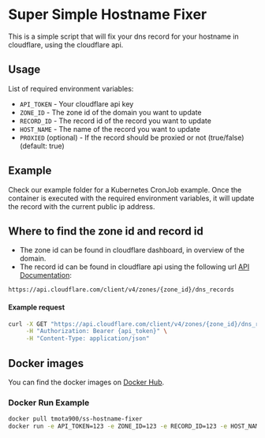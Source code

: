 # Super Simple Hostname Fixer

This is a simple script that will fix your dns record for your hostname in cloudflare, using the cloudflare api.

## Usage

List of required environment variables:

* `API_TOKEN` - Your cloudflare api key
* `ZONE_ID` - The zone id of the domain you want to update
* `RECORD_ID` - The record id of the record you want to update
* `HOST_NAME` - The name of the record you want to update
* `PROXIED` (optional) - If the record should be proxied or not (true/false) (default: true)

## Example

Check our example folder for a Kubernetes CronJob example.
Once the container is executed with the required environment variables, it will update the record with the current public ip address.

## Where to find the zone id and record id

- The zone id can be found in cloudflare dashboard, in overview of the domain.
- The record id can be found in cloudflare api using the following url [API Documentation](https://api.cloudflare.com/#dns-records-for-a-zone-list-dns-records):

`https://api.cloudflare.com/client/v4/zones/{zone_id}/dns_records`


#### Example request
``` bash
curl -X GET "https://api.cloudflare.com/client/v4/zones/{zone_id}/dns_records?page=1&per_page=100&order=type&direction=desc&match=all" \
     -H "Authorization: Bearer {api_token}" \
     -H "Content-Type: application/json"
```


## Docker images

You can find the docker images on [Docker Hub](https://hub.docker.com/r/tmota900/ss-hostname-fixer).

### Docker Run Example

``` bash
docker pull tmota900/ss-hostname-fixer
docker run -e API_TOKEN=123 -e ZONE_ID=123 -e RECORD_ID=123 -e HOST_NAME=example.com tmota900/ss-hostname-fixer
```